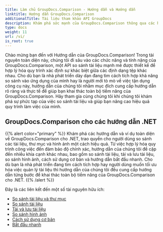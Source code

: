```yaml
---
title: Làm chủ GroupDocs.Comparison - Hướng dẫn và Hướng dẫn
linktitle: Hướng dẫn GroupDocs.Comparison
additionalTitle: Tài liệu tham khảo API GroupDocs
description: Khám phá sức mạnh của GroupDocs.Comparison thông qua các hướng dẫn của chúng tôi! Tìm hiểu cách tích hợp và sử dụng API này để so sánh tài liệu hiệu quả.
type: docs
weight: 11
url: /vi/
is_root: true
---
```


Chào mừng bạn đến với Hướng dẫn của GroupDocs.Comparison! Trong tài nguyên toàn diện này, chúng tôi đi sâu vào các chức năng và tính năng của GroupDocs.Comparison, một API so sánh tài liệu mạnh mẽ được thiết kế để hợp lý hóa quy trình xác định sự khác biệt giữa các định dạng tệp khác nhau. Cho dù bạn là nhà phát triển dày dạn đang tìm cách tích hợp khả năng so sánh vào ứng dụng của mình hay là người mới tò mò về việc tận dụng công cụ này, hướng dẫn của chúng tôi nhằm mục đích cung cấp hướng dẫn rõ ràng và thực tế để giúp bạn khai thác toàn bộ tiềm năng của GroupDocs.Comparison. Hãy tham gia cùng chúng tôi khi chúng tôi khám phá sự phức tạp của việc so sánh tài liệu và giúp bạn nâng cao hiệu quả quy trình làm việc của mình.

## GroupDocs.Comparison cho các hướng dẫn .NET
{{% alert color="primary" %}}
Khám phá các hướng dẫn và ví dụ toàn diện về GroupDocs.Comparison cho .NET, trao quyền cho người dùng so sánh các tài liệu, thư mục và hình ảnh một cách hiệu quả. Từ việc hợp lý hóa quy trình công việc đến đảm bảo độ chính xác, hướng dẫn của chúng tôi đề cập đến nhiều khía cạnh khác nhau, bao gồm so sánh tài liệu, tải và lưu tài liệu, so sánh hình ảnh, cách sử dụng cơ bản và hướng dẫn bắt đầu nhanh. Cho dù bạn là nhà phát triển đang tìm cách tích hợp hay người dùng muốn tối ưu hóa việc quản lý tài liệu thì hướng dẫn của chúng tôi đều cung cấp hướng dẫn từng bước để khai thác toàn bộ tiềm năng của GroupDocs.Comparison cho .NET.
{{% /alert %}}

Đây là các liên kết đến một số tài nguyên hữu ích:
 
- [So sánh tài liệu và thư mục](./net/documents-and-folder-comparison/)
- [So sánh tài liệu](./net/document-comparison/)
- [Tải và lưu tài liệu](./net/loading-and-saving-documents/)
- [So sánh hình ảnh](./net/image-comparison/)
- [Cách sử dụng cơ bản](./net/basic-usage/)
- [Bắt đầu nhanh](./net/quick-start/)

